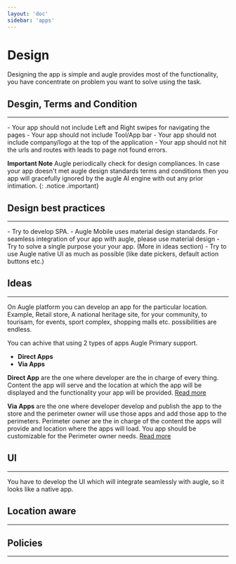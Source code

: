 ```yaml
---
layout: 'doc'
sidebar: 'apps'
---
```


# Design

Designing the app is simple and augle provides most of the functionality, you have concentrate on problem you want to solve using the task.

## Desgin, Terms and Condition
<hr/>
 - Your app should not include Left and Right swipes for navigating the pages
 - Your app should not include Tool/App bar
 - Your app should not include company/logo at the top of the application
 - Your app should not hit the urls and routes with leads to page not found errors.

**Important Note**
Augle periodically check for design compliances. In case your app doesn't met augle design standards terms and conditions then you app will gracefully ignored by the augle AI engine with out any prior intimation.
{: .notice .important}

## Design best practices
<hr/>
 - Try to develop SPA.
 - Augle Mobile uses material design standards. For seamless integration of your app with augle, please use material design
 - Try to solve a single purpose your your app. (More in ideas section)
 - Try to use Augle native UI as much as possible (like date pickers, default action buttons etc.)

## Ideas
<hr/>

On Augle platform you can develop an app for the particular location. Example, Retail store, A national heritage site,
for your community, to tourisam, for events, sport complex, shopping malls etc. possibilities are endless.

You can achive that using 2 types of apps Augle Primary support.

 - **Direct Apps**
 - **Via Apps**

**Direct App** are the one where developer are the in charge of every thing. Content the app will serve and the location
 at which the app will be displayed and the functionality your app will be provided.
 [Read more](/developer-docs/apps/design/direct-apps)

**Via Apps** are the one where developer develop and publish the app to the store and the perimeter owner will use those
apps and add those app to the perimeters. Perimeter owner are the in charge of the content the apps will provide and
location where the apps will load. You app should be customizable for the Perimeter owner needs.
[Read more](/developer-docs/apps/design/via-apps)



## UI
<hr/>

You have to develop the UI which will integrate seamlessly with augle, so it looks like a native app.


## Location aware
<hr/>

## Policies
<hr/>